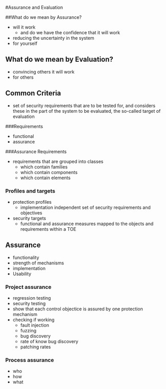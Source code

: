 #Assurance and Evaluation 

##What do we mean by Assurance?

- will it work
	- and do we have the confidence that it will work
- reducing the uncertainty in the system
- for yourself
## What do we mean by Evaluation?

- convincing others it will work
- for others
## Common Criteria

-  set of security requirements that are to be tested for, and considers these in the part of the system to be evaluated, the so-called target of evaluation

###Requirements

- functional
- assurance

###Assurance Requirements

- requirements that are grouped into classes 
	- which contain families
	- which contain components
	- which contain elements
	
### Profiles and targets

- protection profiles
	- implementation independent set of security requirements and objectives
- security targets
	- functional and assurance measures mapped to the objects and requirements within a TOE
## Assurance

- functionality
- strength of mechanisms
- implementation
- Usability

### Project assurance

- regression testing
- security testing
- show that each control objectice is assured by one protection mechanism
- checking if working
	- fault injection
	- fuzzing
	- bug discovery
	- rate of know bug discovery
	- patching rates
	
### Process assurance

- who
- how
- what


